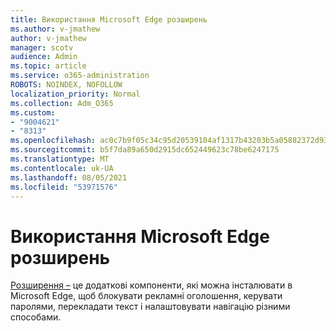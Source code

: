 ```yaml
---
title: Використання Microsoft Edge розширень
ms.author: v-jmathew
author: v-jmathew
manager: scotv
audience: Admin
ms.topic: article
ms.service: o365-administration
ROBOTS: NOINDEX, NOFOLLOW
localization_priority: Normal
ms.collection: Adm_O365
ms.custom:
- "9004621"
- "8313"
ms.openlocfilehash: ac0c7b9f05c34c95d20539104af1317b43203b5a05882372d93c98b80632ced3
ms.sourcegitcommit: b5f7da89a650d2915dc652449623c78be6247175
ms.translationtype: MT
ms.contentlocale: uk-UA
ms.lasthandoff: 08/05/2021
ms.locfileid: "53971576"
---
```

# <a name="use-microsoft-edge-extensions"></a>Використання Microsoft Edge розширень

[Розширення –](https://go.microsoft.com/fwlink/?linkid=2135619) це додаткові компоненти, які можна інсталювати в Microsoft Edge, щоб блокувати рекламні оголошення, керувати паролями, перекладати текст і налаштовувати навігацію різними способами.
